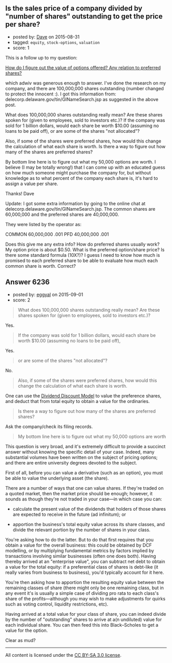 ## Is the sales price of a company divided by "number of shares" outstanding to get the price per share?

- posted by: [Dave](https://stackexchange.com/users/107885/dave) on 2015-08-31
- tagged: `equity`, `stock-options`, `valuation`
- score: 1

<p>This is a follow up to my question:</p>

<p><a href="https://startups.stackexchange.com/questions/5989/how-do-i-figure-out-the-value-of-options-offered-any-relation-to-preferred-shar">How do I figure out the value of options offered? Any relation to preferred shares?</a></p>

<p>which adwiv was generous enough to answer.  I've done the research on my company, and there are 100,000,000 shares outstanding (number changed to protect the innocent :).  I got this information from:
 delecorp.delaware.gov/tin/GINameSearch.jsp  as suggested in the above post.</p>

<p>What does 100,000,000 shares outstanding really mean?  Are these shares spoken for (given to employees, sold to investors etc.)?   If the company was sold for 1 billion dollars, would each share be worth $10.00 (assuming no loans to be paid off), or are some of the shares "not allocated"?</p>

<p>Also, if some of the shares were preferred shares, how would this change the calculation of what each share is worth.  Is there a way to figure out how many of the shares are preferred shares?  </p>

<p>By bottom line here is to figure out what my 50,000 options are worth.  I believe (I may be totally wrong!) that I can come up with an educated guess on how much someone might purchase the company for, but without knowledge as to what percent of the company each share is, it's hard to assign a value per share.</p>

<p>Thanks!
Dave</p>

<p>Update:  I got some extra information by going to the online chat at  delecorp.delaware.gov/tin/GINameSearch.jsp.  The common shares are 60,000,000 and the preferred shares are 40,000,000.</p>

<p>They were listed by the operator as:</p>

<p>COMMON 60,000,000   .001
PFD    40,000,000   .001</p>

<p>Does this give me any extra info?  How do preferred shares usually work?  My option price is about $0.50.  What is the preferred option/share price? Is there some standard formula (10X?)?   I guess I need to know how much is promised to each preferred share to be able to evaluate how much each common share is worth.  Correct?</p>



## Answer 6236

- posted by: [eggyal](https://stackexchange.com/users/310184/eggyal) on 2015-09-01
- score: 2

<blockquote>
  <p>What does 100,000,000 shares outstanding really mean? Are these shares spoken for (given to employees, sold to investors etc.)?</p>
</blockquote>

<p>Yes.</p>

<blockquote>
  <p>If the company was sold for 1 billion dollars, would each share be worth $10.00 (assuming no loans to be paid off),</p>
</blockquote>

<p>Yes.</p>

<blockquote>
  <p>or are some of the shares "not allocated"? </p>
</blockquote>

<p>No.</p>

<blockquote>
  <p>Also, if some of the shares were preferred shares, how would this change the calculation of what each share is worth.</p>
</blockquote>

<p>One can use the <a href="https://en.wikipedia.org/wiki/Dividend_discount_model" rel="nofollow">Dividend Discount Model</a> to value the preference shares, and deduct that from total equity to obtain a value for the ordinaries.</p>

<blockquote>
  <p>Is there a way to figure out how many of the shares are preferred shares?</p>
</blockquote>

<p>Ask the company/check its filing records.</p>

<blockquote>
  <p>My bottom line here is to figure out what my 50,000 options are worth </p>
</blockquote>

<p>This question is very broad, and it's extremely difficult to provide a succinct answer without knowing the specific detail of your case.  Indeed, many substantial volumes have been written on the subject of pricing options; and there are entire university degrees devoted to the subject.</p>

<p>First of all, before you can value a derivative (such as an option), you must be able to value the underlying asset (the share).</p>

<p>There are a number of ways that one can value shares.  If they're traded on a quoted market, then the market price should be enough; however, it sounds as though they're not traded in your case—in which case you can:</p>

<ul>
<li><p>calculate the present value of the dividends that holders of those shares are expected to receive in the future (ad infinitum); or</p></li>
<li><p>apportion the business's total equity value across its share classes, and divide the relevant portion by the number of shares in your class.</p></li>
</ul>

<p>You're asking how to do the latter.  But to do that first requires that you obtain a value for the overall business: this could be obtained by DCF modelling, or by multiplying fundamental metrics by factors implied by transactions involving similar businesses (often one does both).  Having thereby arrived at an "enterprise value", you can subtract net debt to obtain a value for the total equity: if a preferential class of shares is debt-like (it really varies from business to business), you'd typically account for it here.</p>

<p>You're then asking how to apportion the resulting equity value between the remaining classes of share (there might only be one remaining class, but in any event it's is usually a simple case of dividing pro rata to each class's share of the profits—although you may wish to make adjustments for quirks such as voting control, liquidity restrictions, etc).</p>

<p>Having arrived at a total value for your class of share, you can indeed divide by the number of "outstanding" shares to arrive at a(n undiluted) value for each individual share.  You can then feed this into Black–Scholes to get a value for the option.</p>

<p>Clear as mud?</p>




---

All content is licensed under the [CC BY-SA 3.0 license](https://creativecommons.org/licenses/by-sa/3.0/).
